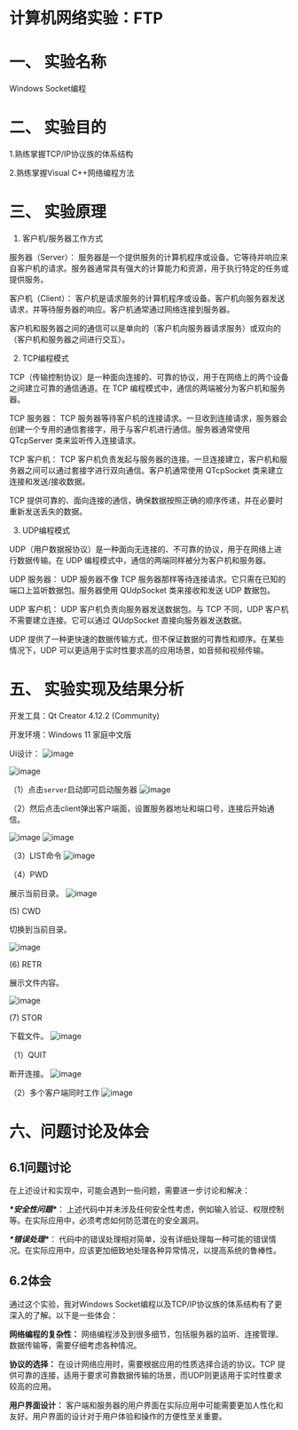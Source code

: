 # 计算机网络实验：FTP

# 一、 **实验名称**

Windows Socket编程

# 二、 **实验目的** 

1.熟练掌握TCP/IP协议族的体系结构

2.熟练掌握Visual C++网络编程方法

# 三、 **实验原理**

1. 客户机/服务器工作方式

服务器（Server）： 服务器是一个提供服务的计算机程序或设备。它等待并响应来自客户机的请求。服务器通常具有强大的计算能力和资源，用于执行特定的任务或提供服务。

客户机（Client）： 客户机是请求服务的计算机程序或设备。客户机向服务器发送请求，并等待服务器的响应。客户机通常通过网络连接到服务器。

客户机和服务器之间的通信可以是单向的（客户机向服务器请求服务）或双向的（客户机和服务器之间进行交互）。

2. TCP编程模式

TCP（传输控制协议）是一种面向连接的、可靠的协议，用于在网络上的两个设备之间建立可靠的通信通道。在 TCP 编程模式中，通信的两端被分为客户机和服务器。

TCP 服务器： TCP 服务器等待客户机的连接请求。一旦收到连接请求，服务器会创建一个专用的通信套接字，用于与客户机进行通信。服务器通常使用 QTcpServer 类来监听传入连接请求。

TCP 客户机： TCP 客户机负责发起与服务器的连接。一旦连接建立，客户机和服务器之间可以通过套接字进行双向通信。客户机通常使用 QTcpSocket 类来建立连接和发送/接收数据。

TCP 提供可靠的、面向连接的通信，确保数据按照正确的顺序传递，并在必要时重新发送丢失的数据。

3. UDP编程模式

UDP（用户数据报协议）是一种面向无连接的、不可靠的协议，用于在网络上进行数据传输。在 UDP 编程模式中，通信的两端同样被分为客户机和服务器。

UDP 服务器： UDP 服务器不像 TCP 服务器那样等待连接请求。它只需在已知的端口上监听数据包。服务器使用 QUdpSocket 类来接收和发送 UDP 数据包。

UDP 客户机： UDP 客户机负责向服务器发送数据包。与 TCP 不同，UDP 客户机不需要建立连接。它可以通过 QUdpSocket 直接向服务器发送数据。

UDP 提供了一种更快速的数据传输方式，但不保证数据的可靠性和顺序。在某些情况下，UDP 可以更适用于实时性要求高的应用场景，如音频和视频传输。

# 五、 **实验实现及结果分析**

开发工具：Qt Creator 4.12.2 (Community)

开发环境：Windows 11 家庭中文版

Ui设计：
![image](https://github.com/yanyanlai/FTPClientAndServer-QT/assets/110188868/be4327ec-cf94-4a15-92a2-9ba0ce2d8f99)

![image](https://github.com/yanyanlai/FTPClientAndServer-QT/assets/110188868/e6bb41f9-d47c-4a97-ac2e-6ab1a4520112)


（1）点击`server`启动即可启动服务器
![image](https://github.com/yanyanlai/FTPClientAndServer-QT/assets/110188868/ff3b6577-9f6e-4e8a-83f9-406a30397f07)


（2）然后点击client弹出客户端面，设置服务器地址和端口号，连接后开始通信。

![image](https://github.com/yanyanlai/FTPClientAndServer-QT/assets/110188868/6fe47aa4-5e6e-4b41-ad1a-13920b0ef5e1)
![image](https://github.com/yanyanlai/FTPClientAndServer-QT/assets/110188868/c37ba98f-f1d1-4017-9adc-2ea6c03e6b30)


（3）LIST命令
![image](https://github.com/yanyanlai/FTPClientAndServer-QT/assets/110188868/360f2282-06e6-4658-b63d-85ac06c6f040)


（4）PWD

展示当前目录。
![image](https://github.com/yanyanlai/FTPClientAndServer-QT/assets/110188868/49624ae5-05de-4544-8899-7409a46c8e09)


(5) CWD

切换到当前目录。

![image](https://github.com/yanyanlai/FTPClientAndServer-QT/assets/110188868/fecc263c-9e90-4d91-ab6c-2c4d0de17751)


(6) RETR

展示文件内容。

![image](https://github.com/yanyanlai/FTPClientAndServer-QT/assets/110188868/9f075911-adb1-499b-80ce-d13a20115ce4)


(7) STOR

下载文件。
![image](https://github.com/yanyanlai/FTPClientAndServer-QT/assets/110188868/d4c33765-bcff-443f-8f7c-da2f9974a9f5)


（1）QUIT

断开连接。
![image](https://github.com/yanyanlai/FTPClientAndServer-QT/assets/110188868/066c368a-f98a-4664-9266-59e9041d0754)


（2）多个客户端同时工作
![image](https://github.com/yanyanlai/FTPClientAndServer-QT/assets/110188868/a2f285d5-5800-44be-b901-183b2fbf17f9)


# **六**、问题讨论及体会

## 6.1**问题讨论**

在上述设计和实现中，可能会遇到一些问题，需要进一步讨论和解决：

***\*安全性问题\****： 上述代码中并未涉及任何安全性考虑，例如输入验证、权限控制等。在实际应用中，必须考虑如何防范潜在的安全漏洞。

***\*错误处理\****： 代码中的错误处理相对简单，没有详细处理每一种可能的错误情况。在实际应用中，应该更加细致地处理各种异常情况，以提高系统的鲁棒性。

## 6.2体会

通过这个实验，我对Windows Socket编程以及TCP/IP协议族的体系结构有了更深入的了解。以下是一些体会：

**网络编程的复杂性：** 网络编程涉及到很多细节，包括服务器的监听、连接管理、数据传输等，需要仔细考虑各种情况。

**协议的选择：** 在设计网络应用时，需要根据应用的性质选择合适的协议。TCP 提供可靠的连接，适用于要求可靠数据传输的场景，而UDP则更适用于实时性要求较高的应用。

**用户界面设计：** 客户端和服务器的用户界面在实际应用中可能需要更加人性化和友好。用户界面的设计对于用户体验和操作的方便性至关重要。
